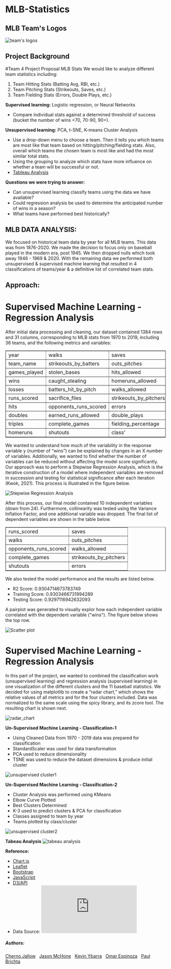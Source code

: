 # MLB-Statistics
## MLB Team's Logos
![team's logos](https://github.com/paulbrichta/MLB-Statistics/blob/branch-cj/Images/teams_logos.png)

## Project Background
#Team 4 Project Proposal MLB Stats
We would like to analyze different team statistics including:
1.	Team Hitting Stats (Batting Avg, RBI, etc.)
2.	Team Pitching Stats (Strikeouts, Saves, etc.)
3.	Team Fielding Stats (Errors, Double Plays, etc.)

**Supervised learning:**
Logistic regression, or Neural Networks
- Compare individual stats against a determined threshold of success (bucket the number of wins <70, 70-90, 90+).

**Unsupervised learning:**
PCA, t-SNE, K-means Cluster Analysis
-	Use a drop-down menu to choose a team. Then it tells you which teams are most like that team based on hitting/pitching/fielding stats. Also, overall which teams the chosen team is most like and had the most similar total stats.
- Using the grouping to analyze which stats have more influence on whether a team will be successful or not.
- [Tableau Analysis](https://public.tableau.com/app/profile/jason.mchone/viz/MLBTeamAnalysis_16790042773510/Story1)

**Questions we were trying to answer:**
- Can unsupervised learning classify teams using the data we have available?
- Could regression analysis be used to determine the anticipated number of wins in a season?
- What teams have performed best historically?

## MLB DATA ANALYSIS: <br>
We focused on historical team data by year for all MLB teams. This data was from 1876-2020. We made the decision to focus only on baseball played in the modern era, post 1945. We then dropped nulls which took away 1946 - 1969 & 2020. With the remaining data we performed both unsupervised & supervised machine learning that resulted in 4 classifications of teams/year & a definitive list of correlated team stats.

## Approach: 

# Supervised Machine Learning - Regression Analysis
After initial data processing and cleaning, our dataset contained 1384 rows and 31 columns, corresponding to MLB stats from 1970 to 2019, including 36 teams, and the following metrics and variables:

<table cellpadding="5" cellspacing="1" border="1">
<tr><td>year</td><td>walks</td><td>saves</td></tr>
<tr><td>team_name</td><td>strikeouts_by_batters</td><td>outs_pitches</td></tr>
<tr><td>games_played</td><td>stolen_bases</td><td>hits_allowed</td></tr>
<tr><td>wins</td><td>caught_stealing</td><td>homeruns_allowed</td></tr>
<tr><td>losses</td><td>batters_hit_by_pitch</td><td>walks_allowed</td></tr>
<tr><td>runs_scored</td><td>sacrifice_flies</td><td>strikeouts_by_pitchers</td></tr>
<tr><td>hits</td><td>opponents_runs_scored</td><td>errors</td></tr>
<tr><td>doubles</td><td>earned_runs_allowed</td><td>double_plays</td></tr>
<tr><td>triples</td><td>complete_games</td><td>fielding_percentage</td></tr>
<tr><td>homeruns</td><td>shutouts</td><td>class'</td></tr>
</table>

We wanted to understand how much of the variability in the response variable y (number of “wins”) can be explained by changes in an X number of variables.
Additionally, we wanted to find whether the number of variables can be reduced without affecting the model score significantly.
Our approach was to perform a Stepwise Regression Analysis, which is the iterative construction of a model where independent variables are removed in succession and testing for statistical significance after each iteration (Kwok, 2021). This process is illustrated in the figure below.

![Stepwise Regression Analysis](https://github.com/paulbrichta/MLB-Statistics/blob/branch-cj/Images/stepwise_regression_process.png)

After this process, our final model contained 10 independent variables (down from 24).
Furthermore, collinearity was tested using the Variance Inflation Factor, and one additional variable was dropped.
The final list of dependent variables are shown in the table below.

<table cellpadding="5" cellspacing="1" border="1">
<tr><td>runs_scored</td><td>saves</td></tr>
<tr><td>walks</td><td>outs_pitches</td></tr>
<tr><td>opponents_runs_scored</td><td>walks_allowed</td></tr>
<tr><td>complete_games</td><td>strikeouts_by_pitchers</td></tr>
<tr><td>shutouts</td><td>errors</td></tr>
</table>

We also tested the model performance and the results are listed below.
- R2 Score: 0.9304714673783749
- Training Score: 0.9303466731994289
- Testing Score: 0.9297116942632093

A pairplot was generated to visually explor how each independent variable correlated with the dependent variable ("wins"). The figure below shows the top row.


![Scatter plot](https://github.com/paulbrichta/MLB-Statistics/blob/branch-cj/Images/pairplots_select.png)

# Supervised Machine Learning - Regression Analysis

In this part of the project, we wanted to combined the classification work (unsupervised learning) and regression analysis (supervised learning) in one visualization of the different clusters and the 11 baseball statistics. We decided for using matplotlib to create a “radar chart,” which shows the relative values of all metrics and for the four clusters included. Data was normalized to the same scale using the spicy library, and its zcore tool. The resulting chart is shown next.

![radar_chart](https://github.com/paulbrichta/MLB-Statistics/blob/branch-cj/Images/radar_chart.png)


**Un-Supervised Machine Learning - Classification-1**

- Using Cleaned Data from 1970 - 2019 data was prepared for classification 
- StandardScaler was used for data transformation 
- PCA used to reduce dimensionality 
- TSNE was used to reduce the dataset dimensions & produce initial cluster


![unsupervised cluster1](https://github.com/paulbrichta/MLB-Statistics/blob/branch-cj/Images/unsupervised_cluster1.png)

**Un-Supervised Machine Learning - Classification-2**

- Cluster Analysis was performed using KMeans
- Elbow Curve Plotted
- Best Clusters Determined 
- K-3 used to predict clusters & PCA for classification
- Classes assigned to team by year
- Teams plotted by class/cluster 


![unsupervised cluster2](https://github.com/paulbrichta/MLB-Statistics/blob/branch-cj/Images/unsupervised_cluster2.png)


**Tabeau Analysis**
![tabeau analysis](https://github.com/paulbrichta/MLB-Statistics/blob/branch-cj/Images/tabeau%20analysis.png)




**Reference:**
- [Chart.js](https://www.chartjs.org/)
- [Leaflet](https://leafletjs.com/examples/choropleth/)
- [Bootstrap](https://getbootstrap.com/)
- [JavaScript](https://htmlcheatsheet.com/js/)
- [D3/API](https://d3js.org/)
- Data Source: ![Lahman’s Baseball Database](https://www.openintro.org/data/index.php?data=mlb_teams)


<footer>
    <h5>Authors:</h5>
    <a href="https://github.com/cjallow01" class="white">Cherno Jallow</a> &nbsp;
    <a href="https://github.com/JPMCHONE1" class="white">Jason McHone</a> &nbsp;
    <a href="https://github.com/KYbarra4" class="white">Kevin Ybarra</a> &nbsp;
    <a href="https://github.com/OAEspinoza" class="white">Omar Espinoza</a> &nbsp;
    <a href="https://github.com/paulbrichta" class="white">Paul Brichta</a>
</footer>
